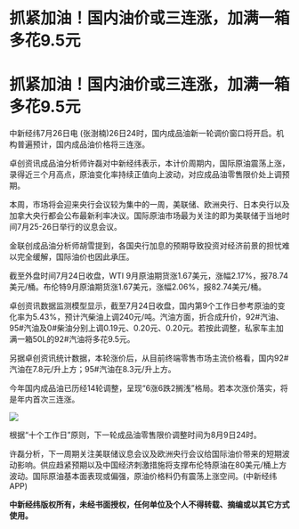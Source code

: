 # 抓紧加油！国内油价或三连涨，加满一箱多花9.5元

# 抓紧加油！国内油价或三连涨，加满一箱多花9.5元

中新经纬7月26日电 (张澍楠)26日24时，国内成品油新一轮调价窗口将开启。机构普遍预计，国内成品油价格将三连涨。

卓创资讯成品油分析师许磊对中新经纬表示，本计价周期内，国际原油震荡上涨，录得近三个月高点，原油变化率持续正值向上波动，对应成品油零售限价处上调预期。

本周，市场将会迎来央行会议较为集中的一周，美联储、欧洲央行、日本央行以及加拿大央行都会公布最新利率决议。国际原油市场最为关注的即为美联储于当地时间7月25-26日举行的议息会议。

金联创成品油分析师胡雪提到，各国央行加息的预期导致投资对经济前景的担忧难以完全缓解，国际油价也因此承压。

截至外盘时间7月24日收盘，WTI
9月原油期货涨1.67美元，涨幅2.17%，报78.74美元/桶。布伦特9月原油期货涨1.67美元，涨幅2.06%，报82.74美元/桶。

卓创资讯数据监测模型显示，截至7月24日收盘，国内第9个工作日参考原油的变化率为5.43%，预计汽柴油上调240元/吨。汽油方面，折合成升价，92#汽油、95#汽油及0#柴油分别上调0.19元、0.20元、0.20元。若按此调整，私家车主加满一箱50L的92#汽油将多花9.5元。

另据卓创资讯统计数据，本轮涨价后，从目前终端零售市场主流价格看，国内92#汽油在7.8元/升上方；95#汽油在8.3元/升上方。

今年国内成品油已历经14轮调整，呈现“6涨6跌2搁浅”格局。若本次涨价落实，将是年内首次三连涨。

![](https://inews.gtimg.com/om_bt/OxXVTLy4kwUDvnlLCX1uFEEdiWerUmxjRa3DbfI2IDKQwAA/1000)

根据“十个工作日”原则，下一轮成品油零售限价调整时间为8月9日24时。

许磊分析，下一周期关注美联储议息会议及欧洲央行会议给国际油价带来的短期波动影响。供应趋紧预期以及中国经济刺激措施将支撑布伦特原油在80美元/桶上方波动。国际原油基本面表现或偏强，原油价格料仍有震荡上涨空间。(中新经纬APP)

**中新经纬版权所有，未经书面授权，任何单位及个人不得转载、摘编或以其它方式使用。**

